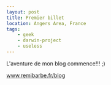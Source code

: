 ```yaml
---
layout: post
title: Premier billet
location: Angers Area, France
tags:
    - geek
    - darwin-project
    - useless
---
```


L'aventure de mon blog commence!!! ;)

www.remibarbe.fr/blog
